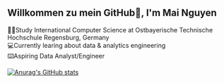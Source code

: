 ## Willkommen zu mein GitHub🤗, I'm Mai Nguyen

👩‍💻Study International Computer Science at Ostbayerische Technische Hochschule Regensburg, Germany<br/>
💻Currently learing about data & analytics engineering<br/>
⌨️Aspiring Data Analyst/Engineer<br/>

[![Anurag's GitHub stats](https://github-readme-stats.vercel.app/api?username=Mai-Nguyen2003)](https://github.com/anuraghazra/github-readme-stats)
